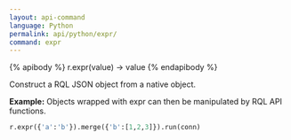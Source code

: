 ```yaml
---
layout: api-command 
language: Python
permalink: api/python/expr/
command: expr
---
```


{% apibody %}
r.expr(value) → value
{% endapibody %}

Construct a RQL JSON object from a native object.

__Example:__ Objects wrapped with expr can then be manipulated by RQL API functions.

```py
r.expr({'a':'b'}).merge({'b':[1,2,3]}).run(conn)
```


